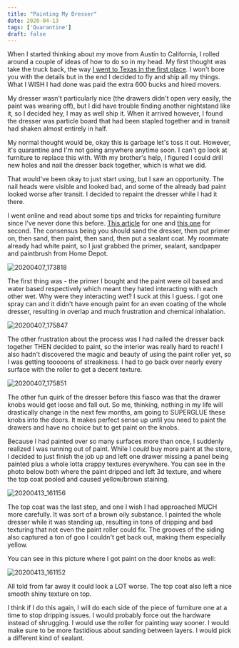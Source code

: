 ```yaml
---
title: "Painting My Dresser"
date: 2020-04-13
tags: ['Quarantine']
draft: false
---
```


When I started thinking about my move from Austin to California, I rolled around a couple of ideas of how to do so in my head. My first thought was take the truck back, the way [I went to Texas in the first place](https://wereonlyalittlelost.tumblr.com/tagged/texas-road-trip). I won't bore you with the details but in the end I decided to fly and ship all my things. What I WISH I had done was paid the extra 600 bucks and hired movers.

My dresser wasn't particularly nice (the drawers didn't open very easily, the paint was wearing off), but I did have trouble finding another nightstand like it, so I decided hey, I may as well ship it. When it arrived however, I found the dresser was particle board that had been stapled together and in transit had shaken almost entirely in half.

My normal thought would be, okay this is garbage let's toss it out. However, it's quarantine and I'm not going anywhere anytime soon. I can't go look at furniture to replace this with. With my brother's help, I figured I could drill new holes and nail the dresser back together, which is what we did.

That would've been okay to just start using, but I saw an opportunity. The nail heads were visible and looked bad, and some of the already bad paint looked worse after transit. I decided to repaint the dresser while I had it there. 

I went online and read about some tips and tricks for repainting furniture since I've never done this before. [This article](https://www.apartmenttherapy.com/how-to-paint-a-wooden-dresser-apartment-therapy-tutorials-178977) for one and [this one](https://www.curbly.com/painted-dresser) for second. The consensus being you should sand the dresser, then put primer on, then sand, then paint, then sand, then put a sealant coat. My roommate already had white paint, so I just grabbed the primer, sealant, sandpaper and paintbrush from Home Depot.

![20200407_173818](/images/20200407_173818.jpg)

The first thing was - the primer I bought and the paint were oil based and water based respectively which meant they hated interacting with each other wet. Why were they interacting wet? I suck at this I guess. I got one spray can and it didn't have enough paint for an even coating of the whole dresser, resulting in overlap and much frustration and chemical inhalation.

![20200407_175847](/images/20200407_175847.jpg)

The other frustration about the process was I had nailed the dresser back together THEN decided to paint, so the interior was really hard to reach! I also hadn't discovered the magic and beauty of using the paint roller yet, so I was getting tooooons of streakiness. I had to go back over nearly every surface with the roller to get a decent texture.

![20200407_175851](/images/20200407_175851.jpg)

The other fun quirk of the dresser before this fiasco was that the drawer knobs would get loose and fall out. So me, thinking, nothing in my life will drastically change in the next few months, am going to SUPERGLUE these knobs into the doors. It makes perfect sense up until you need to paint the drawers and have no choice but to get paint on the knobs. 

Because I had painted over so many surfaces more than once, I suddenly realized I was running out of paint. While I *could* buy more paint at the store, I decided to just finish the job up and left one drawer missing a panel being painted plus a whole lotta crappy textures everywhere. You can see in the photo below both where the paint dripped and left 3d texture, and where the top coat pooled and caused yellow/brown staining.

![20200413_161156](/images/20200413_161156.jpg)

The top coat was the last step, and one I wish I had approached MUCH more carefully. It was sort of a brown oily substance. I painted the whole dresser while it was standing up, resulting in tons of dripping and bad texturing that not even the paint roller could fix. The grooves of the siding also captured a ton of goo I couldn't get back out, making them especially yellow.

You can see in this picture where I got paint on the door knobs as well:

![20200413_161152](/images/20200413_161152.jpg)

All told from far away it could look a LOT worse. The top coat also left a nice smooth shiny texture on top. 

I think if I do this again, I will do each side of the piece of furniture one at a time to stop dripping issues. I would probably force out the hardware instead of shrugging. I would use the roller for painting way sooner. I would make sure to be more fastidious about sanding between layers. I would pick a different kind of sealant.
